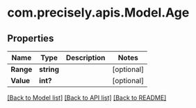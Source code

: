 # com.precisely.apis.Model.Age
## Properties

Name | Type | Description | Notes
------------ | ------------- | ------------- | -------------
**Range** | **string** |  | [optional] 
**Value** | **int?** |  | [optional] 

[[Back to Model list]](../README.md#documentation-for-models) [[Back to API list]](../README.md#documentation-for-api-endpoints) [[Back to README]](../README.md)

